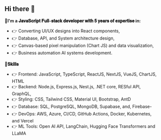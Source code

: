 ## Hi there 👋

**🚀I'm a 𝐉𝐚𝐯𝐚𝐒𝐜𝐫𝐢𝐩𝐭 𝐅𝐮𝐥𝐥-𝐬𝐭𝐚𝐜𝐤 𝐝𝐞𝐯𝐞𝐥𝐨𝐩𝐞𝐫 𝐰𝐢𝐭𝐡 𝟓 𝐲𝐞𝐚𝐫𝐬 𝐨𝐟 𝐞𝐱𝐩𝐞𝐫𝐭𝐢𝐬𝐞 in:**

- 👉 Converting UI/UX designs into React components,
- 👉 Database, API, and System architecture design,
- 👉 Canvas-based pixel manipulation (Chart JS) and data visualization,
- 👉 Business automation AI systems development.

**🚀𝐒𝐤𝐢𝐥𝐥𝐬**

- 👉 Frontend: JavaScript, TypeScript, ReactJS, NextJS, VueJS, ChartJS, HTML
- 👉 Backend: Node.js, Express.js, Nest.js, .NET core, RESful API, GraphQL,
- 👉 Styling: CSS, Tailwind CSS, Material UI, Bootstrap, AntD
- 👉 Database: SQL, PostgreSQL, MongoDB, Supabase, and, Firebase-
- 👉 DevOps: AWS, Azure, CI/CD, GitHub Actions, Docker, Kubernetes, and Vercel
- 👉 ML Tools: Open AI API, LangChain, Hugging Face Transformers and LLaMA

<!-- I'm passionate about leveraging data to revolutionize healthcare decision support tools and improve patient outcomes. -->

<!-- - ✅ I’m a **JavaScript full-stack** developer and **Data Scientist** .
- 🌱 I focus on Web based **AI Solutions** and **Digital Healthcare Transformation**.
- 🏋️ I’m currently working on [Afro Chest X-ray](https://github.com/asmelashteka/Afro-Chest-X-ray) dataset. -->
<!-- - 🏩 Previously I worked in **Diabetes Intervention System**, **Visualizing Ambulatory Glucose profile**, and **Healthcare Data Managment Saas**
- 🛠️ Tech Stack:
  - **Languages**: Python, C#, and JavaScript (React JS, Node JS, Express JS, Nest JS).
  - **Database**: SQL, PostgreSQL, MySQL, and MongoDB.
  - **Cloud**: Azure, Google Cloud, AWS.
  - **Data Science**: Pandas, NumPy, TensorFlow, PyTorch, Hugging Face Transformers. -->

<!-- 🪪 I'm full-stack developer with 5 years of experience, played a key role in developing enterprise-level applications, including digital health solutions such as Diabetes Intervention System and healthcare data server management Saas. And, as a data scientist, my experience involves processing Glucose and DICOM images of X-ray, CT, and MRI, creating baseline ML models, and evaluating translation systems with a patient discharge prescription. This exposure has motivated me to focus on digital healthcare transformation and AI solutions. -->

<!-- 👯 I’m open to joining a team working on related projects. Check my [PORTFOLIO](https://negasihaile.github.io/negasihaile/) here. -->

<!-- 📫 Reach me on: [LinkedIn](https://www.linkedin.com/in/negasi-haile-abadi/) or [Email](https://mail.google.com/mail/?extsrc=mailto&url=mailto:negasihaile19@gmail.com) and find my RESUME [📂HERE](https://github.com/NegasiHaile/negasihaile/blob/main/RESUME.md) -->

<!--
**NegasiHaile/negasihaile** is a ✨ special ✨ repository because its `README.md` (this file) appears on your GitHub profile.

Here are some ideas to get you started:

- 🔭 I’m currently working on ...
- 🌱 I’m currently learning ...
- 👯 I’m looking to collaborate on ...
- 🤔 I’m looking for help with ...
- 💬 Ask me about ...
- 📫 How to reach me: ...
- 😄 Pronouns: ...
- ⚡ Fun fact: ...
-->

<!-- Table of contents

- About freelancing: advantages and disadvantages on Upwork.
- About the contract and the client: how it started, what my concerns were, and why I ignored my concerns.
- Communication with the client.
- What was my expertise level in the work, and how was the client’s satisfaction?
- When did the client stop the contract?
- What was Upwork's response?
- What Upwork can't control?
- Related complaints about Upwork Payment Protection.
- So, is Upwork Payment Protection legit/real?
- Types of scammers on Upwork.
- Conclusion. -->
